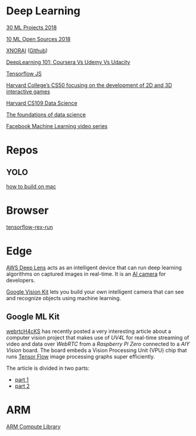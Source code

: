 # Deep Learning

[30 ML Projects 2018](https://medium.mybridge.co/30-amazing-machine-learning-projects-for-the-past-year-v-2018-b853b8621ac7)

[10 ML Open Sources 2018](https://medium.mybridge.co/machine-learning-top-10-open-source-projects-v-feb-2018-d1d39062bd20)

[XNORAI](https://github.com/xnorai/buildroot) ([Github](https://github.com/xnorai))

[DeepLearning 101: Coursera Vs Udemy Vs Udacity](https://hackernoon.com/deeplearning-101-coursera-vs-udemy-vs-udacity-b4eb3de06dbe)

[Tensorflow JS](https://github.com/tensorflow/tfjs)

[Harvard College’s CS50 focusing on the development of 2D and 3D interactive games](https://cs50.github.io/games/)

[Harvard CS109 Data Science](http://cs109.github.io/2015/index.html)

[The foundations of data science](https://ds8.gitbooks.io/textbook/content/)

[Facebook Machine Learning video series](https://research.fb.com/the-facebook-field-guide-to-machine-learning-video-series/)

# Repos

## YOLO

[how to build on mac](https://gist.github.com/vfdev-5/b2135401dec10d80dbfbf99e3aab15ab)



# Browser

[tensorflow-rex-run](https://github.com/MagicCube/tensorflow-rex-run)

# Edge

[AWS Deep Lens](https://thenewstack.io/deep-dive-amazon-deeplens/) acts as an intelligent device that can run deep learning algorithms on captured images in real-time. It is an [AI camera](https://techcrunch.com/2017/11/29/amazons-aws-deeplens-is-an-ai-camera-for-developers/) for developers.

[Google Vision Kit](https://aiyprojects.withgoogle.com/vision/) lets you build your own intelligent camera that can see and recognize objects using machine learning.

## Google ML Kit

[webrtcH4cKS](https://webrtchacks.com/) has recently posted a very interesting article about a computer vision project that makes use of *UV4L* for real-time streaming of video and data over *WebRTC* from a *Raspberry Pi Zero* connected to a *AIY Vision* board. The board embeds a Vision Processing Unit (VPU) chip that runs [Tensor Flow](https://www.tensorflow.org/) image processing graphs super efficiently.

The article is divided in two parts:

- [part 1](https://webrtchacks.com/aiy-vision-kit-tensorflow-uv4l-webrtc/)
- [part 2](https://webrtchacks.com/aiy-vision-kit-uv4l-web-server/)

# ARM

[ARM Compute Library](https://github.com/ARM-software/ComputeLibrary)







